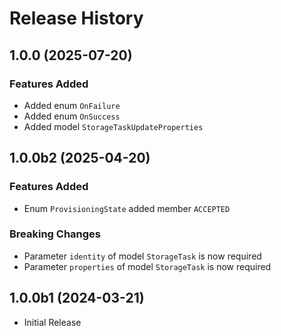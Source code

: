 # Release History

## 1.0.0 (2025-07-20)

### Features Added

  - Added enum `OnFailure`
  - Added enum `OnSuccess`
  - Added model `StorageTaskUpdateProperties`

## 1.0.0b2 (2025-04-20)

### Features Added

  - Enum `ProvisioningState` added member `ACCEPTED`

### Breaking Changes

  - Parameter `identity` of model `StorageTask` is now required
  - Parameter `properties` of model `StorageTask` is now required

## 1.0.0b1 (2024-03-21)

* Initial Release
